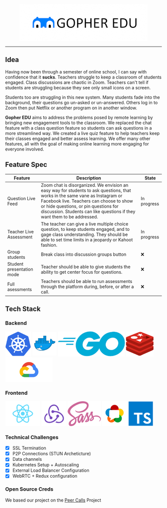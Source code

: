 <p align="center">
  <img src="https://github.com/cheezbit/classroom-call/blob/master/res/gopher.png" height="120px" />
</p>

---

## Idea

Having now been through a semester of online school, I can say with confidence that it **sucks**. Teachers struggle to keep a classroom of students engaged. Class discussions are chaotic in Zoom. Teachers can't tell if students are struggling because they see only small icons on a screen. 

Students too are struggling in this new system. Many students fade  into the background, their questions go un-asked or un-answered.  Others log in to Zoom then put Netflix or another program on in another window.

**Gopher EDU** aims to address the problems posed by remote learning by bringing new engagement tools to the classroom. We replaced the chat feature with a class question feature so students can ask questions in a more streamlined way. We created a live quiz feature to help teachers  keep their classes engaged and better assess learning. We offer many other features, all with the goal of making online learning more engaging for everyone involved.





## Feature Spec

| Feature                   | Description                                                                                                                                                                                                                                                                                  | State |
|---------------------------|----------------------------------------------------------------------------------------------------------------------------------------------------------------------------------------------------------------------------------------------------------------------------------------------|-------|
| Question Live Feed        | Zoom chat is disorganized. We envision an easy way for students to ask questions, that works in the same vane as Instagram or Facebook live. Teachers can choose to show or hide questions, or pin questions for discussion. Students can like questions if they want them to be addressed.  | In progress     |
| Teacher Live Assessment   | The teacher can give a live multiple choice question, to keep students engaged, and to gage class understanding. They should be able to set time limits in a jeopardy or Kahoot fashion.                                                                                                     | In progress     |
| Group students            | Break class into discussion groups button                                                                                                                                                                                                                                                    | ❌     |
| Student presentation mode | Teacher should be able to give students the ability to get center focus for questions.                                                                                                                                                                                                       | ❌     |
| Full asessments           | Teachers should be able to run assessments through the platform during, before, or after a call.                                                                                                                                                                                             | ❌      |
## Tech Stack 

### Backend
<img src="https://github.com/cheezbit/classroom-call/blob/19d08ec509588bd8fdfea8b6b75a15964fb9a181/readmeImages/kub.png" height="80px" /> <img src="https://github.com/cheezbit/classroom-call/blob/19d08ec509588bd8fdfea8b6b75a15964fb9a181/readmeImages/dock.png" height="80px" /> <img src="https://github.com/cheezbit/classroom-call/blob/19d08ec509588bd8fdfea8b6b75a15964fb9a181/readmeImages/go.png" height="80px" />  <img src="https://github.com/cheezbit/classroom-call/blob/19d08ec509588bd8fdfea8b6b75a15964fb9a181/readmeImages/red.png" height="80px" /> <img src="https://github.com/cheezbit/classroom-call/blob/8f04e122ef5cdbd52515446991631f90652f7dde/readmeImages/gcloud.png" height="80px" />

### Frontend
<img src="https://github.com/cheezbit/classroom-call/blob/19d08ec509588bd8fdfea8b6b75a15964fb9a181/readmeImages/react.png" height="80px" /> <img src="https://github.com/cheezbit/classroom-call/blob/19d08ec509588bd8fdfea8b6b75a15964fb9a181/readmeImages/redux.png" height="80px" /> <img src="https://github.com/cheezbit/classroom-call/blob/19d08ec509588bd8fdfea8b6b75a15964fb9a181/readmeImages/sass.png" height="80px" />  <img src="https://github.com/cheezbit/classroom-call/blob/19d08ec509588bd8fdfea8b6b75a15964fb9a181/readmeImages/web.png" height="80px" /> <img src="https://github.com/cheezbit/classroom-call/blob/e75537c05a17b7e1b2d1ff15207dd4d81ae7259a/readmeImages/type.png" height="80px" />

### Technical Challenges
- [x] SSL Termination
- [x] P2P Connections (STUN Archeticture)
- [x] Data channels
- [x] Kubernetes Setup + Autoscaling
- [x] External Load Balancer Configuration
- [x] WebRTC + Redux configuration

### Open Source Creds
We based our project on the [Peer Calls](https://github.com/peer-calls/peer-calls) Project

